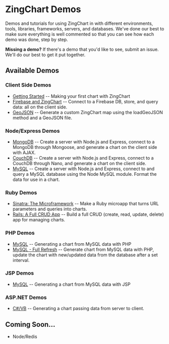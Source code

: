# ZingChart Demos

Demos and tutorials for using ZingChart in with different environments, tools, libraries, frameworks, servers, and databases. We've done our best to make sure everything is well commented so that you can see how each demo was done, step by step.

**Missing a demo?**
If there's a demo that you'd like to see, submit an issue. We'll do our best to get it put together.

## Available Demos

### Client Side Demos
* [Getting Started](Client%20Side/Getting%20Started) -- Making your first chart with ZingChart
* [Firebase and ZingChart](Client%20Side/Firebase) -- Connect to a Firebase DB, store, and query data: all on the client side.
* [GeoJSON](Client%20Side/GeoJSON) -- Generate a custom ZingChart map using the loadGeoJSON method and a GeoJSON file.

### Node/Express Demos
* [MongoDB](Node/MongoDB) -- Create a server with Node.js and Express, connect to a MongoDB through Mongoose, and generate a chart on the client side with AJAX.
* [CouchDB](Node/CouchDB) -- Create a server with Node.js and Express, connect to a CouchDB through Nano, and generate a chart on the client side.
* [MySQL](Node/MySQL) -- Create a server with Node.js and Express, connect to and query a MySQL database using the Node MySQL module. Format the data for use in a chart.

### Ruby Demos
* [Sinatra: The Microframework](Ruby/Sinatra) -- Make a Ruby microapp that turns URL parameters and queries into charts.
* [Rails: A Full CRUD App](Ruby/Rails) -- Build a full CRUD (create, read, update, delete) app for managing charts.

### PHP Demos
* [MySQL](PHP/MySQL) -- Generating a chart from MySQL data with PHP
* [MySQL - Full Refresh](PHP/MySQL%20-%20Full%20Refresh) -- Generate chart from MySQL data with PHP, update the chart with new/updated data from the database after a set interval.

### JSP Demos
* [MySQL](JSP/MySQL) -- Generating a chart from MySQL data with JSP

### ASP.NET Demos
* [C#/VB](ASP.NET/C#) -- Generating a chart passing data from server to client.

## Coming Soon...

* Node/Redis